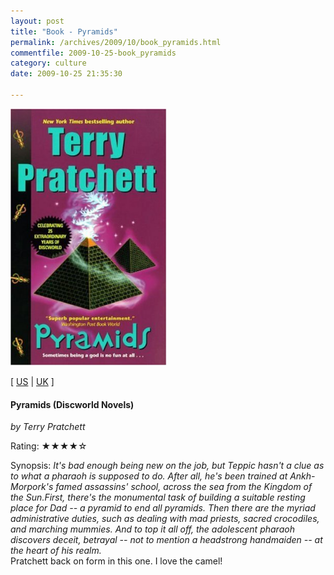 ```yaml
---
layout: post
title: "Book - Pyramids"
permalink: /archives/2009/10/book_pyramids.html
commentfile: 2009-10-25-book_pyramids
category: culture
date: 2009-10-25 21:35:30

---
```


<img class="photo right" src="/assets/images/0061020656.jpg" width="250" alt="Pyramids (Discworld Novels) cover" />

\[ [US](http://www.amazon.com/o/asin/0061020656) | [UK](http://www.amazon.co.uk/o/asin/0061020656) \]

#### Pyramids (Discworld Novels)

<em>by Terry Pratchett</em>

Rating: ★★★★☆

<div class="book_synopsis">
Synopsis: <em>It's bad enough being new on the job, but Teppic hasn't a clue as to what a pharaoh is supposed to do. After all, he's been trained at Ankh-Morpork's famed assassins' school, across the sea from the Kingdom of the Sun.First, there's the monumental task of building a suitable resting place for Dad -- a pyramid to end all pyramids. Then there are the myriad administrative duties, such as dealing with mad priests, sacred crocodiles, and marching mummies. And to top it all off, the adolescent pharaoh discovers deceit, betrayal -- not to mention a headstrong handmaiden -- at the heart of his realm.</em>

</div>
Pratchett back on form in this one. I love the camel!
